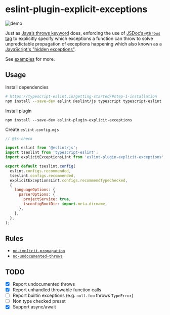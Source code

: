 # eslint-plugin-explicit-exceptions

![demo](https://github.com/user-attachments/assets/a9b0013f-9084-4914-9115-a7c6bd62cf3a)

Just as [Java’s throws keyword](https://dev.java/learn/exceptions/throwing/) does, enforcing the use of [JSDoc’s `@throws` tag](https://jsdoc.app/tags-throws) to explicitly specify which exceptions a function can throw to solve unpredictable propagation of exceptions happening which also known as a [JavaScript's "hidden exceptions"](https://www.youtube.com/watch?v=3iWoNJbGO2U).

See [examples](./examples) for more.

## Usage

Install dependencies
```sh
# https://typescript-eslint.io/getting-started/#step-1-installation
npm install --save-dev eslint @eslint/js typescript typescript-eslint
```

Install plugin
```
npm install --save-dev eslint-plugin-explicit-exceptions
```

Create `eslint.config.mjs`

```javascript
// @ts-check

import eslint from '@eslint/js';
import tseslint from 'typescript-eslint';
import explicitExceptionsLint from 'eslint-plugin-explicit-exceptions';

export default tseslint.config(
  eslint.configs.recommended,
  tseslint.configs.recommended,
  explicitExceptionsLint.configs.recommendTypeChecked,
  {
    languageOptions: {
      parserOptions: {
        projectService: true,
        tsconfigRootDir: import.meta.dirname,
      },
    },
  },
);
```

## Rules
 - [`no-implicit-propagation`](docs/rules/no-implicit-propagation.md)
 - [`no-undocumented-throws`](docs/rules/no-undocumented-throws.md)

## TODO
- [x] Report undocumented throws
- [x] Report unhandled throwable function calls
- [ ] Report builtin exceptions (e.g. `null.foo` throws `TypeError`)
- [ ] Non type checked preset
- [x] Support async/await
